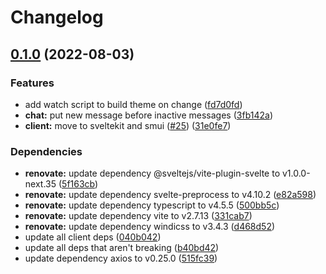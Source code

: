# Changelog

## [0.1.0](https://github.com/V-ed/fullstacked/compare/client-v0.0.1...client-v0.1.0) (2022-08-03)


### Features

* add watch script to build theme on change ([fd7d0fd](https://github.com/V-ed/fullstacked/commit/fd7d0fd2b45b211110fe93ab69de26c48760c1d8))
* **chat:** put new message before inactive messages ([3fb142a](https://github.com/V-ed/fullstacked/commit/3fb142a8fb4f5c830d5bcc7153a3a15b6f2d3fee))
* **client:** move to sveltekit and smui ([#25](https://github.com/V-ed/fullstacked/issues/25)) ([31e0fe7](https://github.com/V-ed/fullstacked/commit/31e0fe77c2db2700d48538afd73980f6bb33d014))


### Dependencies

* **renovate:** update dependency @sveltejs/vite-plugin-svelte to v1.0.0-next.35 ([5f163cb](https://github.com/V-ed/fullstacked/commit/5f163cb1ac21472f59a8903f9d8f9ffa1c9273ef))
* **renovate:** update dependency svelte-preprocess to v4.10.2 ([e82a598](https://github.com/V-ed/fullstacked/commit/e82a5982e40ff7b3d2fdc4070c046a7c60c5a9b1))
* **renovate:** update dependency typescript to v4.5.5 ([500bb5c](https://github.com/V-ed/fullstacked/commit/500bb5cae2f21e009f3ef96fd091174bd81c2c79))
* **renovate:** update dependency vite to v2.7.13 ([331cab7](https://github.com/V-ed/fullstacked/commit/331cab7da91d66ab89b463a90303bad3651a9d18))
* **renovate:** update dependency windicss to v3.4.3 ([d468d52](https://github.com/V-ed/fullstacked/commit/d468d529e4da24804c2e4a6932072659d68eae25))
* update all client deps ([040b042](https://github.com/V-ed/fullstacked/commit/040b04201f0b4809d701baa602fb8a9716e8abb7))
* update all deps that aren't breaking ([b40bd42](https://github.com/V-ed/fullstacked/commit/b40bd422c23e74b0cf2e96fd940e940fa9b7181e))
* update dependency axios to v0.25.0 ([515fc39](https://github.com/V-ed/fullstacked/commit/515fc39894b8fecbe6d66386d790cabd755c34f2))
